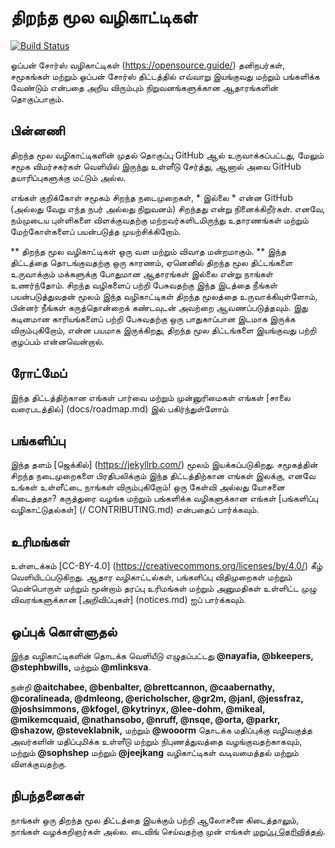 # திறந்த மூல வழிகாட்டிகள்

[![Build Status](https://travis-ci.org/github/opensource.guide.svg?branch=gh-pages)](https://travis-ci.org/github/opensource.guide)

ஓப்பன் சோர்ஸ் வழிகாட்டிகள் (https://opensource.guide/) தனிநபர்கள், சமூகங்கள் மற்றும் ஓப்பன் சோர்ஸ் திட்டத்தில் எவ்வாறு இயங்குவது மற்றும் பங்களிக்க வேண்டும் என்பதை அறிய விரும்பும் நிறுவனங்களுக்கான ஆதாரங்களின் தொகுப்பாகும்.

## பின்னணி
திறந்த மூல வழிகாட்டிகளின் முதல் தொகுப்பு GitHub ஆல் உருவாக்கப்பட்டது, மேலும் சமூக விமர்சகர்கள் வெளியில் இருந்து உள்ளீடு சேர்த்து, ஆனால் அவை GitHub தயாரிப்புகளுக்கு மட்டும் அல்ல.

எங்கள் குறிக்கோள் சமூகம் சிறந்த நடைமுறைகள், * இல்லை * என்ன GitHub (அல்லது வேறு எந்த நபர் அல்லது நிறுவனம்) சிறந்தது என்று நினைக்கிறீர்கள். எனவே, நம்முடைய புள்ளிகளை விளக்குவதற்கு மற்றவர்களிடமிருந்து உதாரணங்கள் மற்றும் மேற்கோள்களைப் பயன்படுத்த முயற்சிக்கிறோம்.

** திறந்த மூல வழிகாட்டிகள் ஒரு வள மற்றும் விவாத மன்றமாகும். ** இந்த திட்டத்தை தொடங்குவதற்கு ஒரு காரணம், ஏனெனில் திறந்த மூல திட்டங்களை உருவாக்கும் மக்களுக்கு போதுமான ஆதாரங்கள் இல்லை என்று நாங்கள் உணர்ந்தோம். சிறந்த வழிகளைப் பற்றி பேசுவதற்கு இந்த இடத்தை நீங்கள் பயன்படுத்துவதன் மூலம் இந்த வழிகாட்டிகள் திறந்த மூலத்தை உருவாக்கியுள்ளோம், பின்னர் நீங்கள் கருத்தொன்றைக் கண்டவுடன் அவற்றை ஆவணப்படுத்தவும். இது கடினமான காரியங்களைப் பற்றி பேசுவதற்கு ஒரு பாதுகாப்பான இடமாக இருக்க விரும்புகிறோம், என்ன பயமாக இருக்கிறது, திறந்த மூல திட்டங்களை இயங்குவது பற்றி குழப்பம் என்னவென்றால்.

## ரோட்மேப்

இந்த திட்டத்திற்கான எங்கள் பார்வை மற்றும் முன்னுரிமைகள் எங்கள் [சாலை வரைபடத்தில்] (docs/roadmap.md) இல் பகிர்ந்துள்ளோம்

## பங்களிப்பு

இந்த தளம் [ஜெக்கில்] (https://jekyllrb.com/) மூலம் இயக்கப்படுகிறது. சமூகத்தின் சிறந்த நடைமுறைகளை பிரதிபலிக்கும் இந்த திட்டத்திற்கான எங்கள் இலக்கு, எனவே உங்கள் உள்ளீட்டை நாங்கள் விரும்புகிறோம்! ஒரு கேள்வி அல்லது யோசனை கிடைத்ததா? கருத்துரை வழங்க மற்றும் பங்களிக்க வழிகளுக்கான எங்கள் [பங்களிப்பு வழிகாட்டுதல்கள்] (/ CONTRIBUTING.md) என்பதைப் பார்க்கவும்.

## உரிமங்கள்

உள்ளடக்கம் [CC-BY-4.0] (https://creativecommons.org/licenses/by/4.0/) கீழ் வெளியிடப்படுகிறது. ஆதார வழிகாட்டல்கள், பங்களிப்பு விதிமுறைகள் மற்றும் மென்பொருள் மற்றும் மூன்றாம் தரப்பு உரிமங்கள் மற்றும் அனுமதிகள் உள்ளிட்ட முழு விவரங்களுக்கான [அறிவிப்புகள்] (notices.md) ஐப் பார்க்கவும்.

## ஒப்புக் கொள்ளுதல்

இந்த வழிகாட்டிகளின் தொடக்க வெளியீடு எழுதப்பட்டது **@nayafia, @bkeepers, @stephbwills,** மற்றும் **@mlinksva**.

நன்றி **@aitchabee, @benbalter, @brettcannon, @caabernathy, @coralineada, @dmleong, @ericholscher, @gr2m, @janl, @jessfraz, @joshsimmons, @kfogel, @kytrinyx, @lee-dohm, @mikeal, @mikemcquaid, @nathansobo, @nruff, @nsqe, @orta, @parkr, @shazow, @steveklabnik,** மற்றும் **@wooorm** தொடக்க மதிப்புக்கு வழிவகுத்த அவர்களின் மதிப்புமிக்க உள்ளீடு மற்றும் நிபுணத்துவத்தை வழங்குவதற்காகவும், மற்றும் **@sophshep** மற்றும் **@jeejkang** வழிகாட்டிகள் வடிவமைத்தல் மற்றும் விளக்குவதற்கு.

## நிபந்தனைகள்
நாங்கள் ஒரு திறந்த மூல திட்டத்தை இயக்கும் பற்றி ஆலோசனை கிடைத்தாலும், நாங்கள் வழக்கறிஞர்கள் அல்ல. டைவிங் செய்வதற்கு முன் எங்கள் [மறுப்பு தெரிவித்தல்](notices.md#legal-disclaimer).
